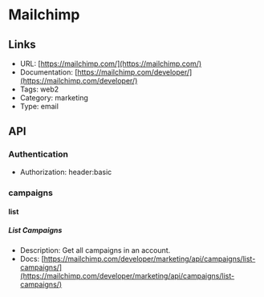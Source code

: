 # Mailchimp

## Links

* URL: [https://mailchimp.com/](https://mailchimp.com/)
* Documentation: [https://mailchimp.com/developer/](https://mailchimp.com/developer/)
* Tags: web2
* Category: marketing
* Type: email

## API

### Authentication

* Authorization: header:basic

### campaigns

#### list

##### List Campaigns

* Description: Get all campaigns in an account.
* Docs: [https://mailchimp.com/developer/marketing/api/campaigns/list-campaigns/](https://mailchimp.com/developer/marketing/api/campaigns/list-campaigns/)
